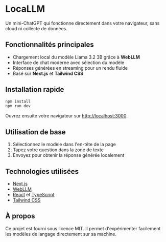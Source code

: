 # LocaLLM

Un mini-ChatGPT qui fonctionne directement dans votre navigateur, sans cloud ni collecte de données.

## Fonctionnalités principales
- Chargement local du modèle Llama&nbsp;3.2 3B grâce à **WebLLM**
- Interface de chat moderne avec sélection du modèle
- Réponses générées en streaming pour un rendu fluide
- Basé sur **Next.js** et **Tailwind CSS**

## Installation rapide
```bash
npm install
npm run dev
```
Ouvrez ensuite votre navigateur sur [http://localhost:3000](http://localhost:3000).

## Utilisation de base
1. Sélectionnez le modèle dans l'en-tête de la page
2. Tapez votre question dans la zone de texte
3. Envoyez pour obtenir la réponse générée localement

## Technologies utilisées
- [Next.js](https://nextjs.org/)
- [WebLLM](https://mlc.ai/web-llm/)
- [React](https://react.dev/) et [TypeScript](https://www.typescriptlang.org/)
- [Tailwind CSS](https://tailwindcss.com/)

## À propos
Ce projet est fourni sous licence MIT. Il permet d'expérimenter facilement les modèles de langage directement sur sa machine.
